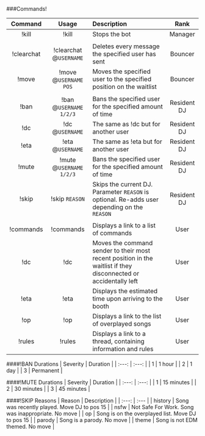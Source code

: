 ###Commands!

| Command | Usage | Description | Rank |
| :---: | :---: | :--- | :---: |
| !kill | !kill | Stops the bot | Manager |
| | | |
| !clearchat | !clearchat @`USERNAME` | Deletes every message the specified user has sent | Bouncer |
| !move | !move @`USERNAME` `POS` | Moves the specified user to the specified position on the waitlist | Bouncer |
| | | |
| !ban | !ban @`USERNAME` `1/2/3` | Bans the specified user for the specified amount of time | Resident DJ |
| !dc | !dc @`USERNAME` | The same as !dc but for another user | Resident DJ |
| !eta | !eta @`USERNAME` | The same as !eta but for another user | Resident DJ |
| !mute | !mute @`USERNAME` `1/2/3` | Bans the specified user for the specified amount of time | Resident DJ |
| !skip | !skip `REASON` | Skips the current DJ. Parameter `REASON` is optional. Re-adds user depending on the `REASON` | Resident DJ |
| | | |
| !commands | !commands | Displays a link to a list of commands | User |
| !dc | !dc | Moves the command sender to their most recent position in the waitlist if they disconnected or accidentally left | User |
| !eta | !eta | Displays the estimated time upon arriving to the booth | User |
| !op | !op | Displays a link to the list of overplayed songs | User |
| !rules | !rules | Displays a link to a thread, containing information and rules | User |

####!BAN Durations
| Severity | Duration |
| :---: | :---: |
| 1 | 1 hour |
| 2 | 1 day |
| 3 | Permanent |

####!MUTE Durations
| Severity | Duration |
| :---: | :---: |
| 1 | 15 minutes |
| 2 | 30 minutes |
| 3 | 45 minutes |

####!SKIP Reasons
| Reason | Description |
| :---: | :--- |
| history | Song was recently played. Move DJ to pos 15 |
| nsfw | Not Safe For Work. Song was inappropriate. No move |
| op | Song is on the overplayed list. Move DJ to pos 15 |
| parody | Song is a parody. No move |
| theme | Song is not EDM themed. No move |
